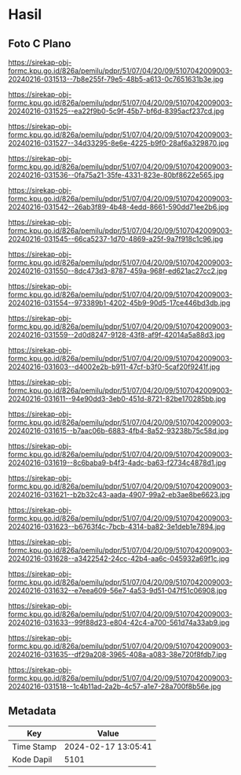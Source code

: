 # Hasil

## Foto C Plano

https://sirekap-obj-formc.kpu.go.id/826a/pemilu/pdpr/51/07/04/20/09/5107042009003-20240216-031513--7b8e255f-79e5-48b5-a613-0c7651631b3e.jpg

https://sirekap-obj-formc.kpu.go.id/826a/pemilu/pdpr/51/07/04/20/09/5107042009003-20240216-031525--ea22f9b0-5c9f-45b7-bf6d-8395acf237cd.jpg

https://sirekap-obj-formc.kpu.go.id/826a/pemilu/pdpr/51/07/04/20/09/5107042009003-20240216-031527--34d33295-8e6e-4225-b9f0-28af6a329870.jpg

https://sirekap-obj-formc.kpu.go.id/826a/pemilu/pdpr/51/07/04/20/09/5107042009003-20240216-031536--0fa75a21-35fe-4331-823e-80bf8622e565.jpg

https://sirekap-obj-formc.kpu.go.id/826a/pemilu/pdpr/51/07/04/20/09/5107042009003-20240216-031542--26ab3f89-4b48-4edd-8661-590dd71ee2b6.jpg

https://sirekap-obj-formc.kpu.go.id/826a/pemilu/pdpr/51/07/04/20/09/5107042009003-20240216-031545--66ca5237-1d70-4869-a25f-9a7f918c1c96.jpg

https://sirekap-obj-formc.kpu.go.id/826a/pemilu/pdpr/51/07/04/20/09/5107042009003-20240216-031550--8dc473d3-8787-459a-968f-ed621ac27cc2.jpg

https://sirekap-obj-formc.kpu.go.id/826a/pemilu/pdpr/51/07/04/20/09/5107042009003-20240216-031554--973389b1-4202-45b9-90d5-17ce446bd3db.jpg

https://sirekap-obj-formc.kpu.go.id/826a/pemilu/pdpr/51/07/04/20/09/5107042009003-20240216-031559--2d0d8247-9128-43f8-af9f-42014a5a88d3.jpg

https://sirekap-obj-formc.kpu.go.id/826a/pemilu/pdpr/51/07/04/20/09/5107042009003-20240216-031603--d4002e2b-b911-47cf-b3f0-5caf20f9241f.jpg

https://sirekap-obj-formc.kpu.go.id/826a/pemilu/pdpr/51/07/04/20/09/5107042009003-20240216-031611--94e90dd3-3eb0-451d-8721-82be170285bb.jpg

https://sirekap-obj-formc.kpu.go.id/826a/pemilu/pdpr/51/07/04/20/09/5107042009003-20240216-031615--b7aac06b-6883-4fb4-8a52-93238b75c58d.jpg

https://sirekap-obj-formc.kpu.go.id/826a/pemilu/pdpr/51/07/04/20/09/5107042009003-20240216-031619--8c6baba9-b4f3-4adc-ba63-f2734c4878d1.jpg

https://sirekap-obj-formc.kpu.go.id/826a/pemilu/pdpr/51/07/04/20/09/5107042009003-20240216-031621--b2b32c43-aada-4907-99a2-eb3ae8be6623.jpg

https://sirekap-obj-formc.kpu.go.id/826a/pemilu/pdpr/51/07/04/20/09/5107042009003-20240216-031623--b6763f4c-7bcb-4314-ba82-3e1deb1e7894.jpg

https://sirekap-obj-formc.kpu.go.id/826a/pemilu/pdpr/51/07/04/20/09/5107042009003-20240216-031628--a3422542-24cc-42b4-aa6c-045932a69f1c.jpg

https://sirekap-obj-formc.kpu.go.id/826a/pemilu/pdpr/51/07/04/20/09/5107042009003-20240216-031632--e7eea609-56e7-4a53-9d51-047f51c06908.jpg

https://sirekap-obj-formc.kpu.go.id/826a/pemilu/pdpr/51/07/04/20/09/5107042009003-20240216-031633--99f88d23-e804-42c4-a700-561d74a33ab9.jpg

https://sirekap-obj-formc.kpu.go.id/826a/pemilu/pdpr/51/07/04/20/09/5107042009003-20240216-031635--df29a208-3965-408a-a083-38e720f8fdb7.jpg

https://sirekap-obj-formc.kpu.go.id/826a/pemilu/pdpr/51/07/04/20/09/5107042009003-20240216-031518--1c4b11ad-2a2b-4c57-a1e7-28a700f8b56e.jpg


## Metadata

| Key        | Value               |
| ---------- | ------------------- |
| Time Stamp | 2024-02-17 13:05:41 |
| Kode Dapil | 5101                |



